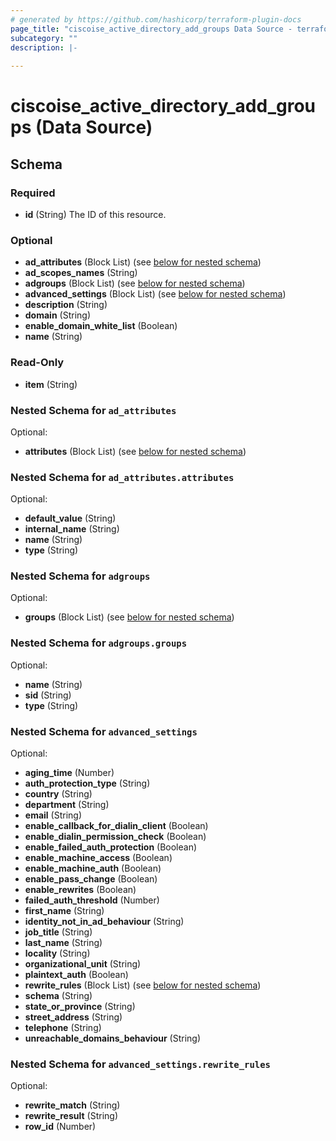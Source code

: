 ```yaml
---
# generated by https://github.com/hashicorp/terraform-plugin-docs
page_title: "ciscoise_active_directory_add_groups Data Source - terraform-provider-ciscoise"
subcategory: ""
description: |-
  
---
```


# ciscoise_active_directory_add_groups (Data Source)





<!-- schema generated by tfplugindocs -->
## Schema

### Required

- **id** (String) The ID of this resource.

### Optional

- **ad_attributes** (Block List) (see [below for nested schema](#nestedblock--ad_attributes))
- **ad_scopes_names** (String)
- **adgroups** (Block List) (see [below for nested schema](#nestedblock--adgroups))
- **advanced_settings** (Block List) (see [below for nested schema](#nestedblock--advanced_settings))
- **description** (String)
- **domain** (String)
- **enable_domain_white_list** (Boolean)
- **name** (String)

### Read-Only

- **item** (String)

<a id="nestedblock--ad_attributes"></a>
### Nested Schema for `ad_attributes`

Optional:

- **attributes** (Block List) (see [below for nested schema](#nestedblock--ad_attributes--attributes))

<a id="nestedblock--ad_attributes--attributes"></a>
### Nested Schema for `ad_attributes.attributes`

Optional:

- **default_value** (String)
- **internal_name** (String)
- **name** (String)
- **type** (String)



<a id="nestedblock--adgroups"></a>
### Nested Schema for `adgroups`

Optional:

- **groups** (Block List) (see [below for nested schema](#nestedblock--adgroups--groups))

<a id="nestedblock--adgroups--groups"></a>
### Nested Schema for `adgroups.groups`

Optional:

- **name** (String)
- **sid** (String)
- **type** (String)



<a id="nestedblock--advanced_settings"></a>
### Nested Schema for `advanced_settings`

Optional:

- **aging_time** (Number)
- **auth_protection_type** (String)
- **country** (String)
- **department** (String)
- **email** (String)
- **enable_callback_for_dialin_client** (Boolean)
- **enable_dialin_permission_check** (Boolean)
- **enable_failed_auth_protection** (Boolean)
- **enable_machine_access** (Boolean)
- **enable_machine_auth** (Boolean)
- **enable_pass_change** (Boolean)
- **enable_rewrites** (Boolean)
- **failed_auth_threshold** (Number)
- **first_name** (String)
- **identity_not_in_ad_behaviour** (String)
- **job_title** (String)
- **last_name** (String)
- **locality** (String)
- **organizational_unit** (String)
- **plaintext_auth** (Boolean)
- **rewrite_rules** (Block List) (see [below for nested schema](#nestedblock--advanced_settings--rewrite_rules))
- **schema** (String)
- **state_or_province** (String)
- **street_address** (String)
- **telephone** (String)
- **unreachable_domains_behaviour** (String)

<a id="nestedblock--advanced_settings--rewrite_rules"></a>
### Nested Schema for `advanced_settings.rewrite_rules`

Optional:

- **rewrite_match** (String)
- **rewrite_result** (String)
- **row_id** (Number)


